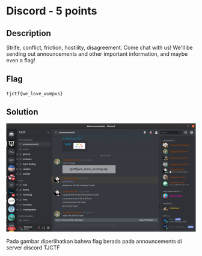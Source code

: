# Discord - 5 points
## Description
Strife, conflict, friction, hostility, disagreement. Come chat with us! We'll be sending out announcements and other important information, and maybe even a flag!
## Flag
```
tjctf{we_love_wumpus}
```
## Solution
![](discord.png)

Pada gambar diperlihatkan bahwa flag berada pada announcements di server discord TJCTF
